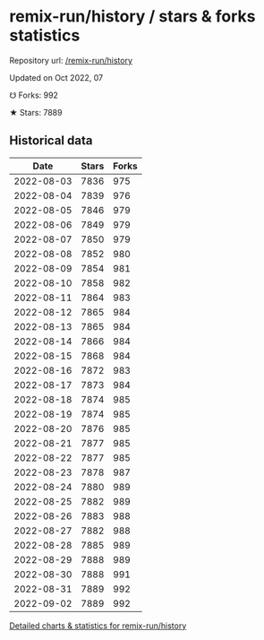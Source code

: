 # remix-run/history / stars & forks statistics

Repository url: [/remix-run/history](https://github.com/remix-run/history)

Updated on Oct 2022, 07

☋ Forks: 992

★ Stars: 7889

## Historical data
| Date | Stars | Forks |
|------|-------|-------|
| 2022-08-03 | 7836 | 975 | 
| 2022-08-04 | 7839 | 976 | 
| 2022-08-05 | 7846 | 979 | 
| 2022-08-06 | 7849 | 979 | 
| 2022-08-07 | 7850 | 979 | 
| 2022-08-08 | 7852 | 980 | 
| 2022-08-09 | 7854 | 981 | 
| 2022-08-10 | 7858 | 982 | 
| 2022-08-11 | 7864 | 983 | 
| 2022-08-12 | 7865 | 984 | 
| 2022-08-13 | 7865 | 984 | 
| 2022-08-14 | 7866 | 984 | 
| 2022-08-15 | 7868 | 984 | 
| 2022-08-16 | 7872 | 983 | 
| 2022-08-17 | 7873 | 984 | 
| 2022-08-18 | 7874 | 985 | 
| 2022-08-19 | 7874 | 985 | 
| 2022-08-20 | 7876 | 985 | 
| 2022-08-21 | 7877 | 985 | 
| 2022-08-22 | 7877 | 985 | 
| 2022-08-23 | 7878 | 987 | 
| 2022-08-24 | 7880 | 989 | 
| 2022-08-25 | 7882 | 989 | 
| 2022-08-26 | 7883 | 988 | 
| 2022-08-27 | 7882 | 988 | 
| 2022-08-28 | 7885 | 989 | 
| 2022-08-29 | 7888 | 989 | 
| 2022-08-30 | 7888 | 991 | 
| 2022-08-31 | 7889 | 992 | 
| 2022-09-02 | 7889 | 992 | 


[Detailed charts & statistics for remix-run/history](https://reviewgithub.com/rep/remix-run/history)
